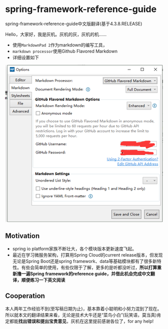# spring-framework-reference-guide
spring-framework-reference-guide中文版翻译(基于4.3.8.RELEASE)

Hello，大家好，我是灰机。灰机的灰，灰机的机......

* 使用```MarkdownPad 2```作为markdown的编写工具，
* ```markdown processor```使用Github Flavored Markdown
* 详细设置如下

![](https://github.com/fanjianbo/picture/blob/master/res/markdownpad2%E8%AE%BE%E7%BD%AE.png?raw=true)

## Motivation
* spring io platform家族不断壮大，各个模块版本更新速度飞起。
* 最近在学习微服务架构，打算用Spring Cloud的current release版本，但发现无论是Spring Boot还是spring framework、data等基础模块都有了很多新特性。有些会简单的使用，有些仅限于了解，更多的是听都没听过，**所以打算重新撸一遍Spring framework的reference guide，并借此机会完成中文翻译，顺便练习一下英文阅读**


## Cooperation
本人两年工作经验不到(至写稿日期为止)，基本靠着小聪明和小努力混到了现在。所以就本文的翻译结果来看，无论是技术大牛还是“菜鸟小白”(玩笑语，莫当真)肯定都能**找出错误和提出宝贵意见**，灰机在这里提前感谢各位了，for any help!


